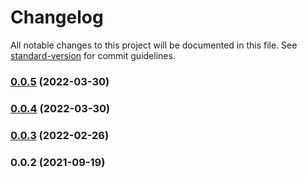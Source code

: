 # Changelog

All notable changes to this project will be documented in this file. See [standard-version](https://github.com/conventional-changelog/standard-version) for commit guidelines.

### [0.0.5](https://github.com/Saber2pr/messager/compare/v0.0.4...v0.0.5) (2022-03-30)

### [0.0.4](https://github.com/Saber2pr/messager/compare/v0.0.3...v0.0.4) (2022-03-30)

### [0.0.3](https://github.com/Saber2pr/messager/compare/v0.0.2...v0.0.3) (2022-02-26)

### 0.0.2 (2021-09-19)
